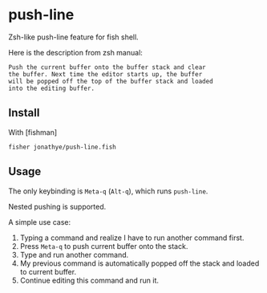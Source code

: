 # push-line

Zsh-like push-line feature for fish shell.

Here is the description from zsh manual:

```
Push the current buffer onto the buffer stack and clear
the buffer. Next time the editor starts up, the buffer
will be popped off the top of the buffer stack and loaded
into the editing buffer.
```

## Install

With [fishman]

```
fisher jonathye/push-line.fish
```

## Usage

The only keybinding is `Meta-q` (`Alt-q`), which runs `push-line`.

Nested pushing is supported.

A simple use case:

1. Typing a command and realize I have to run another command first.
2. Press `Meta-q` to push current buffer onto the stack.
3. Type and run another command.
4. My previous command is automatically popped off the stack and loaded to current buffer.
5. Continue editing this command and run it.
